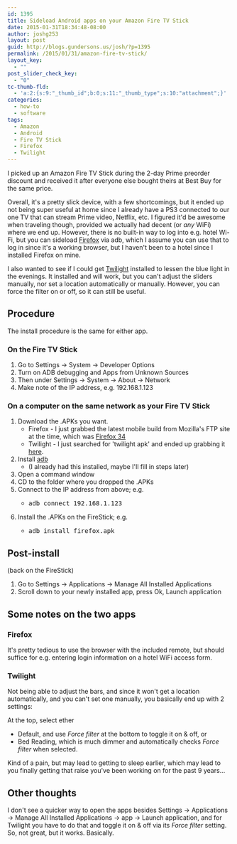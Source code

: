 ```yaml
---
id: 1395
title: Sideload Android apps on your Amazon Fire TV Stick
date: 2015-01-31T18:34:48-08:00
author: joshg253
layout: post
guid: http://blogs.gundersons.us/josh/?p=1395
permalink: /2015/01/31/amazon-fire-tv-stick/
layout_key:
  - ""
post_slider_check_key:
  - "0"
tc-thumb-fld:
  - 'a:2:{s:9:"_thumb_id";b:0;s:11:"_thumb_type";s:10:"attachment";}'
categories:
  - how-to
  - software
tags:
  - Amazon
  - Android
  - Fire TV Stick
  - Firefox
  - Twilight
---
```

I picked up an Amazon Fire TV Stick during the 2-day Prime preorder discount and received it after everyone else bought theirs at Best Buy for the same price.

Overall, it's a pretty slick device, with a few shortcomings, but it ended up not being super useful at home since I already have a PS3 connected to our one TV that can stream Prime video, Netflix, etc. I figured it'd be awesome when traveling though, provided we actually had decent (or <em>any</em> WiFi) where we end up. However, there is no built-in way to log into e.g. hotel Wi-Fi, but you can sideload <a title="Firefox on Google Play" href="https://play.google.com/store/apps/details?id=org.mozilla.firefox" target="_blank">Firefox</a> via adb, which I assume you can use that to log in since it's a working browser, but I haven't been to a hotel since I installed Firefox on mine.

I also wanted to see if I could get <a title="Twilight app on Google Play" href="https://play.google.com/store/apps/details?id=com.urbandroid.lux" target="_blank">Twilight</a> installed to lessen the blue light in the evenings. It installed and will work, but you can't adjust the sliders manually, nor set a location automatically or manually. However, you can force the filter on or off, so it can still be useful.

<h2>Procedure</h2>

The install procedure is the same for either app.

<h3>On the Fire TV Stick</h3>

<ol>
    <li>Go to Settings -&gt; System -&gt; Developer Options</li>
    <li>Turn on ADB debugging and Apps from Unknown Sources</li>
    <li>Then under Settings -&gt; System -&gt; About -&gt; Network</li>
    <li>Make note of the IP address, e.g. 192.168.1.123</li>
</ol>

<h3>On a computer on the same network as your Fire TV Stick</h3>

<ol>
    <li>Download the .APKs you want.
<ul>
    <li>Firefox - I just grabbed the latest mobile build from Mozilla's FTP site at the time, which was <a title="Firefox 34 .APK on Mozilla's FTP site" href="ftp://ftp.mozilla.org/pub/mobile/releases/34.0/android/en-US/fennec-34.0.en-US.android-arm.apk">Firefox 34</a></li>
    <li>Twilight - I just searched for 'twilight apk' and ended up grabbing it <a title="random site I found searching for twilight apk" href="http://apksteed.com/application/twilight-3-0-apk">here</a>.</li>
</ul>
</li>
    <li>Install <a href="http://developer.android.com/sdk">adb</a>
<ul>
    <li>(I already had this installed, maybe I'll fill in steps later)</li>
</ul>
</li>
    <li>Open a command window</li>
    <li>CD to the folder where you dropped the .APKs</li>
    <li>Connect to the IP address from above; e.g.
<ul>
    <li>
<pre>adb connect 192.168.1.123</pre>
</li>
</ul>
</li>
    <li>Install the .APKs on the FireStick; e.g.
<ul>
    <li>
<pre>adb install firefox.apk</pre>
</li>
</ul>
</li>
</ol>

<h2>Post-install</h2>

(back on the FireStick)

<ol>
    <li>Go to Settings -&gt; Applications -&gt; Manage All Installed Applications</li>
    <li>Scroll down to your newly installed app, press Ok, Launch application</li>
</ol>

<h2>Some notes on the two apps</h2>

<h3>Firefox</h3>

It's pretty tedious to use the browser with the included remote, but should suffice for e.g. entering login information on a hotel WiFi access form.

<h3>Twilight</h3>

Not being able to adjust the bars, and since it won't get a location automatically, and you can't set one manually, you basically end up with 2 settings:

At the top, select ether

<ul>
    <li>Default, and use <em>Force filter</em> at the bottom to toggle it on &amp; off, or</li>
    <li>Bed Reading, which is much dimmer and automatically checks <em>Force filter</em> when selected.</li>
</ul>

Kind of a pain, but may lead to getting to sleep earlier, which may lead to you finally getting that raise you've been working on for the past 9 years...

<h2>Other thoughts</h2>

I don't see a quicker way to open the apps besides Settings -&gt; Applications -&gt; Manage All Installed Applications -&gt; app -&gt; Launch application, and for Twilight you have to do that and toggle it on &amp; off via its <em>Force filter</em> setting. So, not great, but it works. Basically.